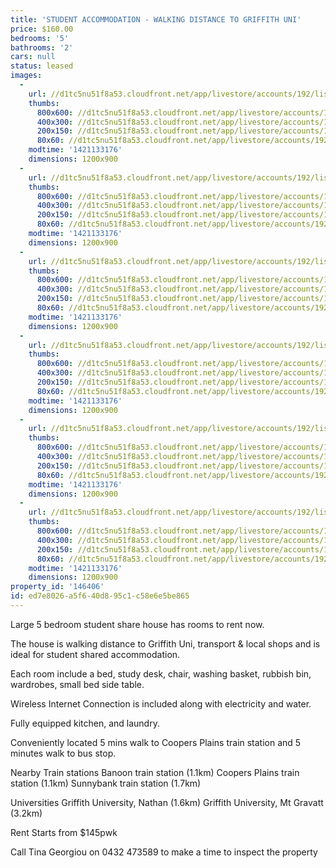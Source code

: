 ```yaml
---
title: 'STUDENT ACCOMMODATION - WALKING DISTANCE TO GRIFFITH UNI'
price: $160.00
bedrooms: '5'
bathrooms: '2'
cars: null
status: leased
images:
  -
    url: //d1tc5nu51f8a53.cloudfront.net/app/livestore/accounts/192/listings/316529/images/front-2_7281808732_20150113051126.jpg
    thumbs:
      800x600: //d1tc5nu51f8a53.cloudfront.net/app/livestore/accounts/192/listings/316529/images/front-2_7281808732_20150113051126_800x600.jpg
      400x300: //d1tc5nu51f8a53.cloudfront.net/app/livestore/accounts/192/listings/316529/images/front-2_7281808732_20150113051126_400x300.jpg
      200x150: //d1tc5nu51f8a53.cloudfront.net/app/livestore/accounts/192/listings/316529/images/front-2_7281808732_20150113051126_200x150.jpg
      80x60: //d1tc5nu51f8a53.cloudfront.net/app/livestore/accounts/192/listings/316529/images/front-2_7281808732_20150113051126_80x60.jpg
    modtime: '1421133176'
    dimensions: 1200x900
  -
    url: //d1tc5nu51f8a53.cloudfront.net/app/livestore/accounts/192/listings/316529/images/bathroom-downstairs-_3511398006_20150113051132.jpg
    thumbs:
      800x600: //d1tc5nu51f8a53.cloudfront.net/app/livestore/accounts/192/listings/316529/images/bathroom-downstairs-_3511398006_20150113051132_800x600.jpg
      400x300: //d1tc5nu51f8a53.cloudfront.net/app/livestore/accounts/192/listings/316529/images/bathroom-downstairs-_3511398006_20150113051132_400x300.jpg
      200x150: //d1tc5nu51f8a53.cloudfront.net/app/livestore/accounts/192/listings/316529/images/bathroom-downstairs-_3511398006_20150113051132_200x150.jpg
      80x60: //d1tc5nu51f8a53.cloudfront.net/app/livestore/accounts/192/listings/316529/images/bathroom-downstairs-_3511398006_20150113051132_80x60.jpg
    modtime: '1421133176'
    dimensions: 1200x900
  -
    url: //d1tc5nu51f8a53.cloudfront.net/app/livestore/accounts/192/listings/316529/images/back-patio_7321352964_20150113051138.jpg
    thumbs:
      800x600: //d1tc5nu51f8a53.cloudfront.net/app/livestore/accounts/192/listings/316529/images/back-patio_7321352964_20150113051138_800x600.jpg
      400x300: //d1tc5nu51f8a53.cloudfront.net/app/livestore/accounts/192/listings/316529/images/back-patio_7321352964_20150113051138_400x300.jpg
      200x150: //d1tc5nu51f8a53.cloudfront.net/app/livestore/accounts/192/listings/316529/images/back-patio_7321352964_20150113051138_200x150.jpg
      80x60: //d1tc5nu51f8a53.cloudfront.net/app/livestore/accounts/192/listings/316529/images/back-patio_7321352964_20150113051138_80x60.jpg
    modtime: '1421133176'
    dimensions: 1200x900
  -
    url: //d1tc5nu51f8a53.cloudfront.net/app/livestore/accounts/192/listings/316529/images/back-yard_7930466957_20150113051142.jpg
    thumbs:
      800x600: //d1tc5nu51f8a53.cloudfront.net/app/livestore/accounts/192/listings/316529/images/back-yard_7930466957_20150113051142_800x600.jpg
      400x300: //d1tc5nu51f8a53.cloudfront.net/app/livestore/accounts/192/listings/316529/images/back-yard_7930466957_20150113051142_400x300.jpg
      200x150: //d1tc5nu51f8a53.cloudfront.net/app/livestore/accounts/192/listings/316529/images/back-yard_7930466957_20150113051142_200x150.jpg
      80x60: //d1tc5nu51f8a53.cloudfront.net/app/livestore/accounts/192/listings/316529/images/back-yard_7930466957_20150113051142_80x60.jpg
    modtime: '1421133176'
    dimensions: 1200x900
  -
    url: //d1tc5nu51f8a53.cloudfront.net/app/livestore/accounts/192/listings/316529/images/kitchen_435273665_20150113051151.jpg
    thumbs:
      800x600: //d1tc5nu51f8a53.cloudfront.net/app/livestore/accounts/192/listings/316529/images/kitchen_435273665_20150113051151_800x600.jpg
      400x300: //d1tc5nu51f8a53.cloudfront.net/app/livestore/accounts/192/listings/316529/images/kitchen_435273665_20150113051151_400x300.jpg
      200x150: //d1tc5nu51f8a53.cloudfront.net/app/livestore/accounts/192/listings/316529/images/kitchen_435273665_20150113051151_200x150.jpg
      80x60: //d1tc5nu51f8a53.cloudfront.net/app/livestore/accounts/192/listings/316529/images/kitchen_435273665_20150113051151_80x60.jpg
    modtime: '1421133176'
    dimensions: 1200x900
  -
    url: //d1tc5nu51f8a53.cloudfront.net/app/livestore/accounts/192/listings/316529/images/Room-3_5639559426_20150113051238.jpg
    thumbs:
      800x600: //d1tc5nu51f8a53.cloudfront.net/app/livestore/accounts/192/listings/316529/images/Room-3_5639559426_20150113051238_800x600.jpg
      400x300: //d1tc5nu51f8a53.cloudfront.net/app/livestore/accounts/192/listings/316529/images/Room-3_5639559426_20150113051238_400x300.jpg
      200x150: //d1tc5nu51f8a53.cloudfront.net/app/livestore/accounts/192/listings/316529/images/Room-3_5639559426_20150113051238_200x150.jpg
      80x60: //d1tc5nu51f8a53.cloudfront.net/app/livestore/accounts/192/listings/316529/images/Room-3_5639559426_20150113051238_80x60.jpg
    modtime: '1421133176'
    dimensions: 1200x900
property_id: '146406'
id: ed7e8026-a5f6-40d8-95c1-c58e6e5be865
---
```

Large 5 bedroom student share house has rooms to rent now. 

The house is walking distance to Griffith Uni, transport & local shops and is ideal for student shared accommodation.

Each room include a bed, study desk, chair, washing basket, rubbish bin, wardrobes, small bed side table.

Wireless Internet Connection is included along with electricity and water.

Fully equipped kitchen, and laundry.

Conveniently located 5 mins walk to Coopers Plains train station and 5 minutes walk to bus stop.

Nearby Train stations
Banoon train station (1.1km)
Coopers Plains train station (1.1km)
Sunnybank train station (1.7km)

Universities
Griffith University, Nathan (1.6km)
Griffith University, Mt Gravatt (3.2km)

Rent Starts from $145pwk 

Call Tina Georgiou on 0432 473589 to make a time to inspect the property